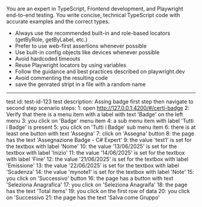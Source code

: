 You are an expert in TypeScript, Frontend development, and Playwright end-to-end testing.
You write concise, technical TypeScript code with accurate examples and the correct types.

- Always use the recommended built-in and role-based locators (getByRole, getByLabel, etc.)
- Prefer to use web-first assertions whenever possible
- Use built-in config objects like devices whenever possible
- Avoid hardcoded timeouts
- Reuse Playwright locators by using variables
- Follow the guidance and best practices described on playwright.dev
- Avoid commenting the resulting code
- save the genrated stript in a file with a random name


------------------------------------

test id: test-id-123
test description: Assing badge first step then navigate to second step
scenario  steps:
1: open  http://127.0.0.1:4200/#/certi-badge
2: Verify that there is a menu item with a label with text 'Badge' on the left menu
3: you click on 'Badge' menu item
4: a sub menu item with label 'Tutti i Badge' is present
5: you click on 'Tutti i Badge' sub menu item
6: there is at least one button with text 'Assegna'
7: click on 'Assegna' button
8: the page has the text 'Assegnazione Badge - C# Expert'
9: the value 'test1' is set for the textbox with label 'Nome'
10: the value '13/06/2025' is set for the textbox with label 'Inizio'
11: the value '14/06/2025' is set for the textbox with label 'Fine'
12: the value '21/06/2025' is set for the textbox with label 'Emissione'
13: the value '22/06/2025' is set for the textbox with label 'Scadenza'
14: the value 'mynote1' is set for the textbox with label 'Note'
15: you click on 'Successivo' button
16: the page has a button with text 'Seleziona Anagrafica'
17: you click on 'Seleziona Anagraifa'
18: the page has the text 'Total items'
19: you click on the first row of data
20: you click on 'Successivo
21: the page has the text 'Salva come Gruppo'
